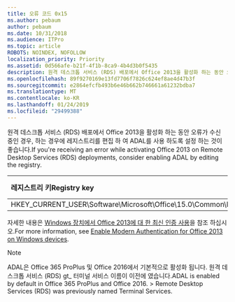 ```yaml
---
title: 오류 코드 0x15
ms.author: pebaum
author: pebaum
ms.date: 10/31/2018
ms.audience: ITPro
ms.topic: article
ROBOTS: NOINDEX, NOFOLLOW
localization_priority: Priority
ms.assetid: 0d566afe-b21f-4f1b-8ca9-4b4d3b0f5435
description: 원격 데스크톱 서비스 (RDS) 배포에서 Office 2013을 활성화 하는 동안 오류가 수신 중인 경우, 하는 경우에 레지스트리를 편집 하 여 ADAL를 사용 하도록 설정 하는 것이 좋습니다.
ms.openlocfilehash: 89f9270169e13fd7706f7826c624ef8ae4d47b3f
ms.sourcegitcommit: e2864efcfb493b6e46b662b746661a61232bdba7
ms.translationtype: MT
ms.contentlocale: ko-KR
ms.lasthandoff: 01/24/2019
ms.locfileid: "29499388"
---
```

<span data-ttu-id="50b34-103">원격 데스크톱 서비스 (RDS) 배포에서 Office 2013을 활성화 하는 동안 오류가 수신 중인 경우, 하는 경우에 레지스트리를 편집 하 여 ADAL를 사용 하도록 설정 하는 것이 좋습니다.</span><span class="sxs-lookup"><span data-stu-id="50b34-103">If you're receiving an error while activating Office 2013 on Remote Desktop Services (RDS) deployments, consider enabling ADAL by editing the registry.</span></span> 
  
|<span data-ttu-id="50b34-104">**레지스트리 키**</span><span class="sxs-lookup"><span data-stu-id="50b34-104">**Registry key**</span></span>|<span data-ttu-id="50b34-105">**유형**</span><span class="sxs-lookup"><span data-stu-id="50b34-105">**Type**</span></span>|<span data-ttu-id="50b34-106">**값**</span><span class="sxs-lookup"><span data-stu-id="50b34-106">**Value**</span></span>|
|:-----|:-----|:-----|
|<span data-ttu-id="50b34-107">HKEY_CURRENT_USER\Software\Microsoft\Office\15.0\Common\Identity\EnableADAL</span><span class="sxs-lookup"><span data-stu-id="50b34-107">HKEY_CURRENT_USER\Software\Microsoft\Office\15.0\Common\Identity\EnableADAL</span></span>  <br/> |<span data-ttu-id="50b34-108">REG_DWORD</span><span class="sxs-lookup"><span data-stu-id="50b34-108">REG_DWORD</span></span>  <br/> |<span data-ttu-id="50b34-109">^1</span><span class="sxs-lookup"><span data-stu-id="50b34-109">1</span></span>  <br/> |
   
<span data-ttu-id="50b34-110">자세한 내용은 [Windows 장치에서 Office 2013에 대 한 최신 인증 사용](https://docs.microsoft.com/office365/admin/security-and-compliance/enable-modern-authentication)을 참조 하십시오.</span><span class="sxs-lookup"><span data-stu-id="50b34-110">For more information, see [Enable Modern Authentication for Office 2013 on Windows devices](https://docs.microsoft.com/office365/admin/security-and-compliance/enable-modern-authentication).</span></span>
  
> [!NOTE]
>  <span data-ttu-id="50b34-p101">ADAL은 Office 365 ProPlus 및 Office 2016에서 기본적으로 활성화 됩니다. 원격 데스크톱 서비스 (RDS) gt_ 터미널 서비스 이름이 이전에 였습니다.</span><span class="sxs-lookup"><span data-stu-id="50b34-p101">ADAL is enabled by default in Office 365 ProPlus and Office 2016. >  Remote Desktop Services (RDS) was previously named Terminal Services.</span></span> 
  

